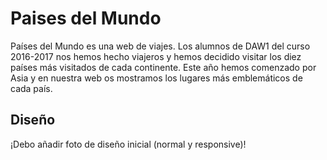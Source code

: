 # Paises del Mundo

Países del Mundo es una web de viajes. Los alumnos de DAW1 del curso 2016-2017 nos hemos hecho viajeros y hemos decidido visitar los diez países más visitados de cada continente. Este año hemos comenzado por Asia y en nuestra web os mostramos los lugares más emblemáticos de cada país.

## Diseño

¡Debo añadir foto de diseño inicial (normal y responsive)!

